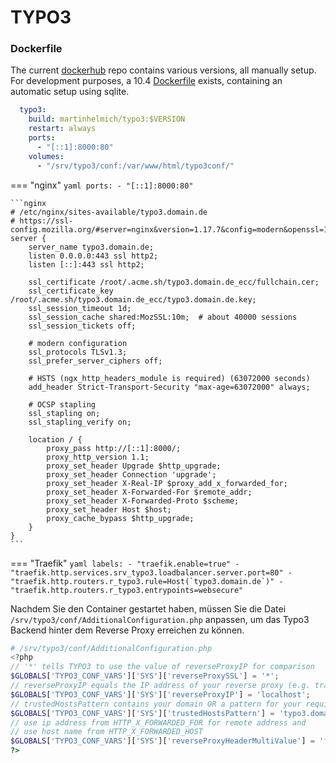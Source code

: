 # TYPO3

### Dockerfile
The current [dockerhub](https://hub.docker.com/r/martinhelmich/typo3/) repo contains various versions, all manually setup.  
For development purposes, a 10.4 [Dockerfile](https://github.com/Ziehnert/Typo3-docker) exists, containing an automatic setup using sqlite.

```yaml
  typo3:
    build: martinhelmich/typo3:$VERSION
    restart: always
    ports:
      - "[::1]:8000:80"
    volumes:
      - "/srv/typo3/conf:/var/www/html/typo3conf/"
```

=== "nginx"
    ```yaml
        ports:
          - "[::1]:8000:80"
    ```

    ```nginx
    # /etc/nginx/sites-available/typo3.domain.de
    # https://ssl-config.mozilla.org/#server=nginx&version=1.17.7&config=modern&openssl=1.1.1d&guideline=5.6
    server {
        server_name typo3.domain.de;
        listen 0.0.0.0:443 ssl http2;
        listen [::]:443 ssl http2;

        ssl_certificate /root/.acme.sh/typo3.domain.de_ecc/fullchain.cer;
        ssl_certificate_key /root/.acme.sh/typo3.domain.de_ecc/typo3.domain.de.key;
        ssl_session_timeout 1d;
        ssl_session_cache shared:MozSSL:10m;  # about 40000 sessions
        ssl_session_tickets off;

        # modern configuration
        ssl_protocols TLSv1.3;
        ssl_prefer_server_ciphers off;

        # HSTS (ngx_http_headers_module is required) (63072000 seconds)
        add_header Strict-Transport-Security "max-age=63072000" always;

        # OCSP stapling
        ssl_stapling on;
        ssl_stapling_verify on;

        location / {
            proxy_pass http://[::1]:8000/;
            proxy_http_version 1.1;
            proxy_set_header Upgrade $http_upgrade;
            proxy_set_header Connection 'upgrade';
            proxy_set_header X-Real-IP $proxy_add_x_forwarded_for;
            proxy_set_header X-Forwarded-For $remote_addr;
            proxy_set_header X-Forwarded-Proto $scheme;
            proxy_set_header Host $host;
            proxy_cache_bypass $http_upgrade;
        }
    }
    ```

=== "Traefik"
    ```yaml
        labels:
          - "traefik.enable=true"
          - "traefik.http.services.srv_typo3.loadbalancer.server.port=80"
          - "traefik.http.routers.r_typo3.rule=Host(`typo3.domain.de`)"
          - "traefik.http.routers.r_typo3.entrypoints=websecure"
    ```

Nachdem Sie den Container gestartet haben, müssen Sie die Datei `/srv/typo3/conf/AdditionalConfiguration.php`
anpassen, um das Typo3 Backend hinter dem Reverse Proxy erreichen zu können.
```php
# /srv/typo3/conf/AdditionalConfiguration.php
<?php
// '*' tells TYPO3 to use the value of reverseProxyIP for comparison
$GLOBALS['TYPO3_CONF_VARS']['SYS']['reverseProxySSL'] = '*';
// reverseProxyIP equals the IP address of your reverse proxy (e.g. traefik or localhost for nginx)
$GLOBALS['TYPO3_CONF_VARS']['SYS']['reverseProxyIP'] = 'localhost';
// trustedHostsPattern contains your domain OR a pattern for your requirements
$GLOBALS['TYPO3_CONF_VARS']['SYS']['trustedHostsPattern'] = 'typo3.domain.de';
// use ip address from HTTP_X_FORWARDED_FOR for remote address and
// use host name from HTTP_X_FORWARDED_HOST
$GLOBALS['TYPO3_CONF_VARS']['SYS']['reverseProxyHeaderMultiValue'] = 'first';
?>
```
